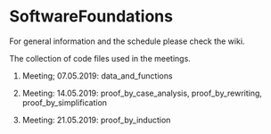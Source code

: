 # SoftwareFoundations
For general information and the schedule please check the wiki.

The collection of code files used in the meetings.

1. Meeting; 07.05.2019:
data_and_functions

2. Meeting: 14.05.2019:
proof_by_case_analysis, proof_by_rewriting, proof_by_simplification

3. Meeting: 21.05.2019:
proof_by_induction
